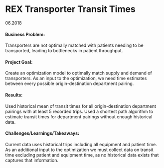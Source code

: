 # REX Transporter Transit Times
06.2018

#### Business Problem:
Transporters are not optimally matched with patients needing to be transported, leading to bottlenecks in patient throughput. 

#### Project Goal:
Create an optimization model to optimally match supply and demand of transporters. As an input to the optimization, we need time estimates between every possible origin-destination department pairing.

#### Results:
Used historical mean of transit times for all origin-destination department pairings with at least 5 recorded trips. Used a shortest path algorithm to estimate transit times for department pairings without enough historical data. 

#### Challenges/Learnings/Takeaways:
Current data uses historical trips including all equipment and patient time. As an additional input to the optimization we must collect data on transit time excluding patient and equipment time, as no historical data exists that captures that information.
